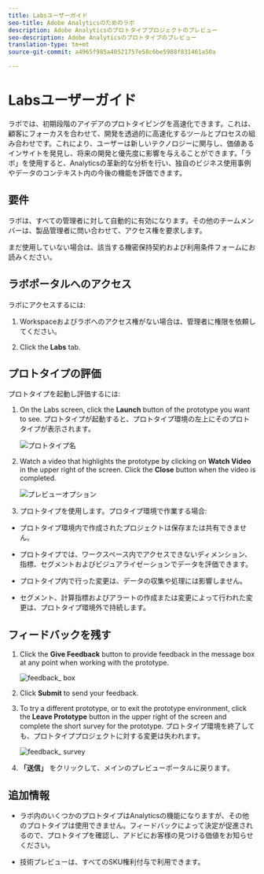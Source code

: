 ```yaml
---
title: Labsユーザーガイド
seo-title: Adobe Analyticsのためのラボ
description: Adobe Analyticsのプロトタイププロジェクトのプレビュー
seo-description: Adobe Analyticsのプロトタイプのプレビュー
translation-type: tm+mt
source-git-commit: a4965f985a40521757e58c6be5988f831461a50a

---
```




# Labsユーザーガイド

ラボでは、初期段階のアイデアのプロトタイピングを高速化できます。これは、顧客にフォーカスを合わせて、開発を透過的に高速化するツールとプロセスの組み合わせです。これにより、ユーザーは新しいテクノロジーに関与し、価値あるインサイトを発見し、将来の開発と優先度に影響を与えることができます。「ラボ」を使用すると、Analyticsの革新的な分析を行い、独自のビジネス使用事例やデータのコンテキスト内の今後の機能を評価できます。

## 要件

ラボは、すべての管理者に対して自動的に有効になります。その他のチームメンバーは、製品管理者に問い合わせて、アクセス権を要求します。

まだ使用していない場合は、該当する機密保持契約および利用条件フォームにお読みください。

## ラボポータルへのアクセス

ラボにアクセスするには:

1. Workspaceおよびラボへのアクセス権がない場合は、管理者に権限を依頼してください。

1. Click the **Labs** tab.


## プロトタイプの評価

プロトタイプを起動し評価するには:

1. On the Labs screen, click the **Launch** button of the prototype you want to see. プロトタイプが起動すると、プロトタイプ環境の左上にそのプロトタイプが表示されます。

   ![プロトタイプ名](https://user-images.githubusercontent.com/29133525/58670566-c03b6c00-82fc-11e9-8b29-ee34260c4024.png)

1. Watch a video that highlights the prototype by clicking on **Watch Video** in the upper right of the screen. Click the **Close** button when the video is completed.

   ![プレビューオプション](https://user-images.githubusercontent.com/29133525/58670261-a2213c00-82fb-11e9-88db-cc839c98fdab.png)

1. プロトタイプを使用します。プロタイプ環境で作業する場合:

* プロトタイプ環境内で作成されたプロジェクトは保存または共有できません。

* プロトタイプでは、ワークスペース内でアクセスできないディメンション、指標、セグメントおよびビジュアライゼーションでデータを評価できます。

* プロトタイプ内で行った変更は、データの収集や処理には影響しません。

* セグメント、計算指標およびアラートの作成または変更によって行われた変更は、プロトタイプ環境外で持続します。

## フィードバックを残す

1. Click the **Give Feedback** button to provide feedback in the message box at any point when working with the prototype.

   ![feedback_ box](https://user-images.githubusercontent.com/29133525/58670344-f0363f80-82fb-11e9-8824-ec2b41f7187a.png)

1. Click **Submit** to send your feedback.

1. To try a different prototype, or to exit the prototype environment, click the **Leave Prototype** button in the upper right of the screen and complete the short survey for the prototype. プロトタイプ環境を終了しても、プロトタイププロジェクトに対する変更は失われます。

   ![feedback_ survey](https://user-images.githubusercontent.com/29133525/58670404-2bd10980-82fc-11e9-8cae-0dfc9f9da6b7.png)

1. **「送信」** をクリックして、メインのプレビューポータルに戻ります。

## 追加情報

* ラボ内のいくつかのプロトタイプはAnalyticsの機能になりますが、その他のプロトタイプは使用できません。フィードバックによって決定が促進されるので、プロトタイプを確認し、アドビにお客様の見つける価値をお知らせください。

* 技術プレビューは、すべてのSKU権利付与で利用できます。
